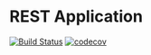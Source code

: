 # REST Application
[![Build Status](https://travis-ci.com/ViyChel/job4j_rest.svg?branch=master)](https://travis-ci.com/ViyChel/job4j_rest)
[![codecov](https://codecov.io/gh/ViyChel/job4j_rest/branch/master/graph/badge.svg)](https://codecov.io/gh/ViyChel/job4j_rest)
